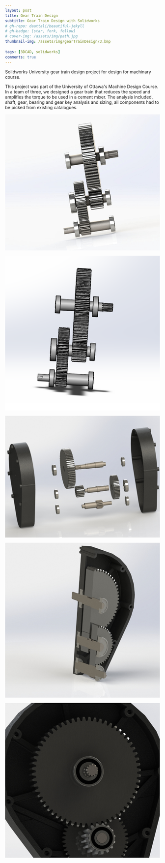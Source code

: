 ```yaml
---
layout: post
title: Gear Train Design
subtitle: Gear Train Design with Solidworks 
# gh-repo: daattali/beautiful-jekyll
# gh-badge: [star, fork, follow]
# cover-img: /assets/img/path.jpg
thumbnail-img: /assets/img/gearTrainDesign/3.bmp

tags: [3DCAD, solidworks]
comments: true
---
```

Solidworks University gear train design project for design for machinary course.

This project was part of the University of Ottawa's Machine Design Course. In a team of three, we designed a gear train that reduces the speed and amplifies the torque to be used in a cement mixer. The analysis included, shaft, gear, bearing and gear key analysis and sizing, all components had to be picked from existing catalogues.

![gearTrainDesign](/assets/img/gearTrainDesign/1.bmp)

![gearTrainDesign](/assets/img/gearTrainDesign/2.bmp)

![gearTrainDesign](/assets/img/gearTrainDesign/3.bmp)

![gearTrainDesign](/assets/img/gearTrainDesign/4.bmp)

![gearTrainDesign](/assets/img/gearTrainDesign/5.bmp)
